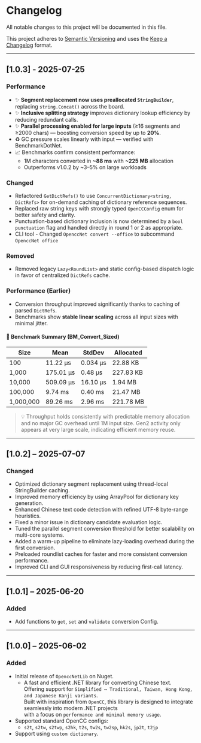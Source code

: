 ﻿# Changelog

All notable changes to this project will be documented in this file.

This project adheres to [Semantic Versioning](https://semver.org/spec/v2.0.0.html) and uses
the [Keep a Changelog](https://keepachangelog.com/en/1.0.0/) format.

---

## [1.0.3] - 2025-07-25

### Performance

- ✨ **Segment replacement now uses preallocated `StringBuilder`**, replacing `string.Concat()` across the board.
- ✨ **Inclusive splitting strategy** improves dictionary lookup efficiency by reducing redundant calls.
- ✨ **Parallel processing enabled for large inputs** (≥16 segments and ≥2000 chars) — boosting conversion speed by up to **20%**.
- ♻️ GC pressure scales linearly with input — verified with BenchmarkDotNet.
- 📈 Benchmarks confirm consistent performance:
    - 1M characters converted in **~88 ms** with **~225 MB** allocation
    - Outperforms v1.0.2 by ~3–5% on large workloads

### Changed

- Refactored `GetDictRefs()` to use `ConcurrentDictionary<string, DictRefs>` for on-demand caching of dictionary
  reference sequences.
- Replaced raw string keys with strongly typed `OpenCCConfig` enum for better safety and clarity.
- Punctuation-based dictionary inclusion is now determined by a `bool punctuation` flag and handled directly in round 1
  or 2 as appropriate.
- CLI tool - Changed `OpenccNet convert --office` to subcommand `OpenccNet office`

### Removed

- Removed legacy `Lazy<RoundList>` and static config-based dispatch logic in favor of centralized `DictRefs` cache.

### Performance (Earlier)

- Conversion throughput improved significantly thanks to caching of parsed `DictRefs`.
- Benchmarks show **stable linear scaling** across all input sizes with minimal jitter.

#### 🧪 Benchmark Summary (BM_Convert_Sized)

| Size      | Mean      | StdDev   | Allocated |
|-----------|-----------|----------|-----------|
| 100       | 11.22 µs  | 0.034 µs | 22.88 KB  |
| 1,000     | 175.01 µs | 0.48 µs  | 227.83 KB |
| 10,000    | 509.09 µs | 16.10 µs | 1.94 MB   |
| 100,000   | 9.74 ms   | 0.40 ms  | 21.47 MB  |
| 1,000,000 | 89.26 ms  | 2.96 ms  | 221.78 MB |

> 💡 Throughput holds consistently with predictable memory allocation and no major GC overhead until 1M input size. Gen2
> activity only appears at very large scale, indicating efficient memory reuse.

---

## [1.0.2] – 2025-07-07

### Changed

- Optimized dictionary segment replacement using thread-local StringBuilder caching.
- Improved memory efficiency by using ArrayPool<char> for dictionary key generation.
- Enhanced Chinese text code detection with refined UTF-8 byte-range heuristics.
- Fixed a minor issue in dictionary candidate evaluation logic.
- Tuned the parallel segment conversion threshold for better scalability on multi-core systems.
- Added a warm-up pipeline to eliminate lazy-loading overhead during the first conversion.
- Preloaded roundlist caches for faster and more consistent conversion performance.
- Improved CLI and GUI responsiveness by reducing first-call latency.

---

## [1.0.1] – 2025-06-20

### Added

- Add functions to `get`, `set` and `validate` conversion Config.

---

## [1.0.0] – 2025-06-02

### Added

- Initial release of `OpenccNetLib` on Nuget.
    - A fast and efficient .NET library for converting Chinese text.  
      Offering support for `Simplified ↔ Traditional, Taiwan, Hong Kong, and Japanese Kanji variants`.  
      Built with inspiration from `OpenCC`, this library is designed to integrate seamlessly into modern .NET projects  
      with a focus on `performance and minimal memory usage`.
- Supported standard OpenCC configs:
    - `s2t`, `s2tw`, `s2twp`, `s2hk`, `t2s`, `tw2s`, `tw2sp`, `hk2s`, `jp2t`, `t2jp`
- Support using `custom dictionary`.
